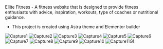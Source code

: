 Ellite Fitness - A fitness website that is designed to provide fitness enthusiasts with advice, inspiration, workouts, type of coaches or nutritional guidance. 


* This project is created using Astra theme and Elementor builder


![Capture1](https://user-images.githubusercontent.com/38106481/149184549-a117b706-a4eb-45a6-93af-3720735bb1dc.PNG)
![Capture2](https://user-images.githubusercontent.com/38106481/149183988-9011d05d-623f-4c4f-b0a9-44a58e617307.PNG)
![Capture3](https://user-images.githubusercontent.com/38106481/149184001-bb7deef0-9490-43b4-b64f-89f63f3a5398.PNG)
![Capture4](https://user-images.githubusercontent.com/38106481/149184013-b3ff1802-b888-459a-8a3f-c48731f9fab1.PNG)
![Capture5](https://user-images.githubusercontent.com/38106481/149184026-22ce52f6-a1ed-4da4-9429-da03d8f2715f.PNG)
![Capture6](https://user-images.githubusercontent.com/38106481/149184039-8ed0bb29-86fd-4bfb-889d-ea4a74bd4d8b.PNG)
![Capture7](https://user-images.githubusercontent.com/38106481/149184043-d52387f4-dae6-4d19-b637-aee5ebbcd43f.PNG)
![Capture8](https://user-images.githubusercontent.com/38106481/149184054-4b33806c-82aa-4a48-a2b5-c0e58ecfd72f.PNG)
![Capture9](https://user-images.githubusercontent.com/38106481/149184064-0f211253-c122-4775-863a-4d828213ccc0.PNG)
![Capture10](https://user-images.githubusercontent.com/38106481/149184074-56c9d5ac-19e8-4a83-8d40-4109692ada89.PNG)
![Capture11](https://user-images.githubusercontent.com/38106481/149184081-4cd6588b-f618-4fc1-882f-fa92dc2a950d.PNG)G)
